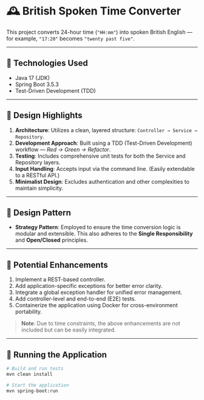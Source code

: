 # 🕰 British Spoken Time Converter

This project converts 24-hour time (`"HH:mm"`) into spoken British English — for example, `"17:20"` becomes `"twenty past five"`.

---

## 🧰 Technologies Used

- Java 17 (JDK)
- Spring Boot 3.5.3
- Test-Driven Development (TDD)

---

## 🧪 Design Highlights

1. **Architecture**: Utilizes a clean, layered structure: `Controller → Service → Repository`.
2. **Development Approach**: Built using a TDD (Test-Driven Development) workflow — _Red → Green → Refactor_.
3. **Testing**: Includes comprehensive unit tests for both the Service and Repository layers.
4. **Input Handling**: Accepts input via the command line. (Easily extendable to a RESTful API.)
5. **Minimalist Design**: Excludes authentication and other complexities to maintain simplicity.

---

## 📐 Design Pattern

- **Strategy Pattern**: Employed to ensure the time conversion logic is modular and extensible. This also adheres to the **Single Responsibility** and **Open/Closed** principles.

---

## 🔧 Potential Enhancements

1. Implement a REST-based controller.
2. Add application-specific exceptions for better error clarity.
3. Integrate a global exception handler for unified error management.
4. Add controller-level and end-to-end (E2E) tests.
5. Containerize the application using Docker for cross-environment portability.

> **Note**: Due to time constraints, the above enhancements are not included but can be easily integrated.

---

## 🚀 Running the Application

```bash
# Build and run tests
mvn clean install

# Start the application
mvn spring-boot:run

```

